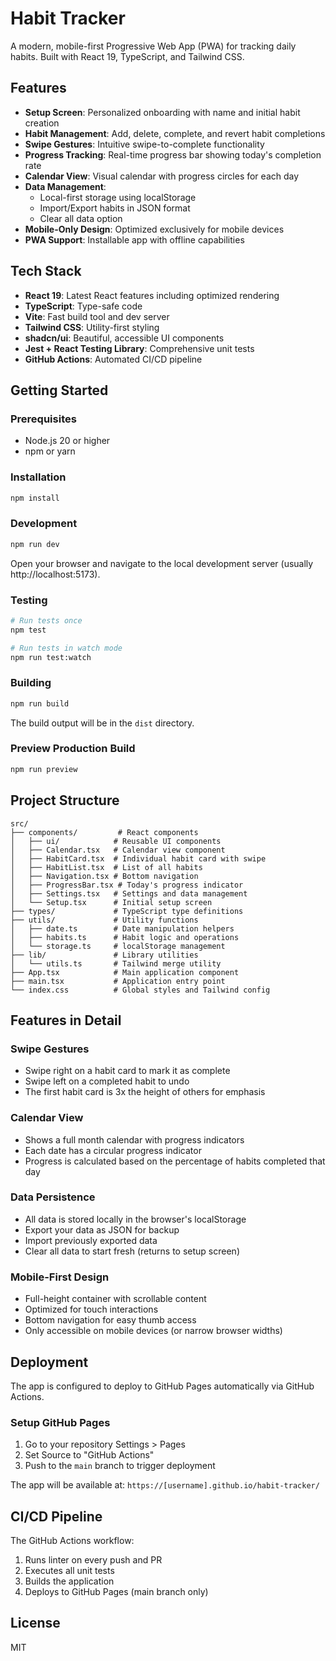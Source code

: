 # Habit Tracker

A modern, mobile-first Progressive Web App (PWA) for tracking daily habits. Built with React 19, TypeScript, and Tailwind CSS.

## Features

- **Setup Screen**: Personalized onboarding with name and initial habit creation
- **Habit Management**: Add, delete, complete, and revert habit completions
- **Swipe Gestures**: Intuitive swipe-to-complete functionality
- **Progress Tracking**: Real-time progress bar showing today's completion rate
- **Calendar View**: Visual calendar with progress circles for each day
- **Data Management**:
  - Local-first storage using localStorage
  - Import/Export habits in JSON format
  - Clear all data option
- **Mobile-Only Design**: Optimized exclusively for mobile devices
- **PWA Support**: Installable app with offline capabilities

## Tech Stack

- **React 19**: Latest React features including optimized rendering
- **TypeScript**: Type-safe code
- **Vite**: Fast build tool and dev server
- **Tailwind CSS**: Utility-first styling
- **shadcn/ui**: Beautiful, accessible UI components
- **Jest + React Testing Library**: Comprehensive unit tests
- **GitHub Actions**: Automated CI/CD pipeline

## Getting Started

### Prerequisites

- Node.js 20 or higher
- npm or yarn

### Installation

```bash
npm install
```

### Development

```bash
npm run dev
```

Open your browser and navigate to the local development server (usually http://localhost:5173).

### Testing

```bash
# Run tests once
npm test

# Run tests in watch mode
npm run test:watch
```

### Building

```bash
npm run build
```

The build output will be in the `dist` directory.

### Preview Production Build

```bash
npm run preview
```

## Project Structure

```
src/
├── components/         # React components
│   ├── ui/            # Reusable UI components
│   ├── Calendar.tsx   # Calendar view component
│   ├── HabitCard.tsx  # Individual habit card with swipe
│   ├── HabitList.tsx  # List of all habits
│   ├── Navigation.tsx # Bottom navigation
│   ├── ProgressBar.tsx # Today's progress indicator
│   ├── Settings.tsx   # Settings and data management
│   └── Setup.tsx      # Initial setup screen
├── types/             # TypeScript type definitions
├── utils/             # Utility functions
│   ├── date.ts        # Date manipulation helpers
│   ├── habits.ts      # Habit logic and operations
│   └── storage.ts     # localStorage management
├── lib/               # Library utilities
│   └── utils.ts       # Tailwind merge utility
├── App.tsx            # Main application component
├── main.tsx           # Application entry point
└── index.css          # Global styles and Tailwind config

```

## Features in Detail

### Swipe Gestures
- Swipe right on a habit card to mark it as complete
- Swipe left on a completed habit to undo
- The first habit card is 3x the height of others for emphasis

### Calendar View
- Shows a full month calendar with progress indicators
- Each date has a circular progress indicator
- Progress is calculated based on the percentage of habits completed that day

### Data Persistence
- All data is stored locally in the browser's localStorage
- Export your data as JSON for backup
- Import previously exported data
- Clear all data to start fresh (returns to setup screen)

### Mobile-First Design
- Full-height container with scrollable content
- Optimized for touch interactions
- Bottom navigation for easy thumb access
- Only accessible on mobile devices (or narrow browser widths)

## Deployment

The app is configured to deploy to GitHub Pages automatically via GitHub Actions.

### Setup GitHub Pages

1. Go to your repository Settings > Pages
2. Set Source to "GitHub Actions"
3. Push to the `main` branch to trigger deployment

The app will be available at: `https://[username].github.io/habit-tracker/`

## CI/CD Pipeline

The GitHub Actions workflow:
1. Runs linter on every push and PR
2. Executes all unit tests
3. Builds the application
4. Deploys to GitHub Pages (main branch only)

## License

MIT
